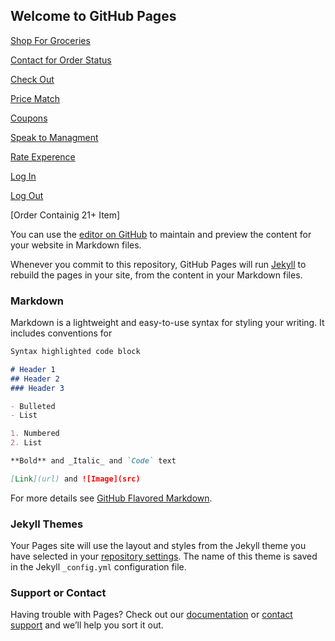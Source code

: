 ## Welcome to GitHub Pages

[Shop For Groceries](Shop-For-Groceries.html)

[Contact for Order Status](Contact-for-Order-Status.html)

[Check Out](Check-Out.html)

[Price Match](Price-Match.html)

[Coupons](Coupons.html)

[Speak to Managment](Speak-to-Managment.html)

[Rate Experence](Rate-Experence.html)

[Log In](Log-In.html)

[Log Out](Log-Out.html)



[Order Containig 21+ Item]

You can use the [editor on GitHub](https://github.com/esedill/Grocery/edit/gh-pages/index.md) to maintain and preview the content for your website in Markdown files.

Whenever you commit to this repository, GitHub Pages will run [Jekyll](https://jekyllrb.com/) to rebuild the pages in your site, from the content in your Markdown files.

### Markdown

Markdown is a lightweight and easy-to-use syntax for styling your writing. It includes conventions for

```markdown
Syntax highlighted code block

# Header 1
## Header 2
### Header 3

- Bulleted
- List

1. Numbered
2. List

**Bold** and _Italic_ and `Code` text

[Link](url) and ![Image](src)
```

For more details see [GitHub Flavored Markdown](https://guides.github.com/features/mastering-markdown/).

### Jekyll Themes

Your Pages site will use the layout and styles from the Jekyll theme you have selected in your [repository settings](https://github.com/esedill/Grocery/settings). The name of this theme is saved in the Jekyll `_config.yml` configuration file.

### Support or Contact

Having trouble with Pages? Check out our [documentation](https://docs.github.com/categories/github-pages-basics/) or [contact support](https://support.github.com/contact) and we’ll help you sort it out.
